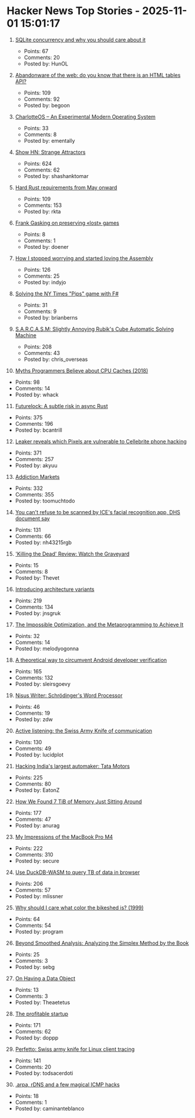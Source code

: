 # Hacker News Top Stories - 2025-11-01 15:01:17

1. [SQLite concurrency and why you should care about it](https://jellyfin.org/posts/SQLite-locking/)
   - Points: 67
   - Comments: 20
   - Posted by: HunOL

2. [Abandonware of the web: do you know that there is an HTML tables API?](https://christianheilmann.com/2025/10/08/abandonware-of-the-web-do-you-know-that-there-is-an-html-tables-api/)
   - Points: 109
   - Comments: 92
   - Posted by: begoon

3. [CharlotteOS – An Experimental Modern Operating System](https://github.com/charlotte-os/Catten)
   - Points: 33
   - Comments: 8
   - Posted by: ementally

4. [Show HN: Strange Attractors](https://blog.shashanktomar.com/posts/strange-attractors)
   - Points: 624
   - Comments: 62
   - Posted by: shashanktomar

5. [Hard Rust requirements from May onward](https://lists.debian.org/debian-devel/2025/10/msg00285.html)
   - Points: 109
   - Comments: 153
   - Posted by: rkta

6. [Frank Gasking on preserving «lost» games](https://spillhistorie.no/2025/10/24/frank-gasking-on-preserving-lost-games/)
   - Points: 8
   - Comments: 1
   - Posted by: doener

7. [How I stopped worrying and started loving the Assembly](https://medium.com/@jonas.eschenburg/how-i-stopped-worrying-and-started-loving-the-assembly-4fd00e786c60)
   - Points: 126
   - Comments: 25
   - Posted by: indyjo

8. [Solving the NY Times "Pips" game with F#](https://github.com/brianberns/Pips)
   - Points: 31
   - Comments: 9
   - Posted by: brianberns

9. [S.A.R.C.A.S.M: Slightly Annoying Rubik's Cube Automatic Solving Machine](https://github.com/vindar/SARCASM)
   - Points: 208
   - Comments: 43
   - Posted by: chris_overseas

10. [Myths Programmers Believe about CPU Caches (2018)](https://software.rajivprab.com/2018/04/29/myths-programmers-believe-about-cpu-caches/)
   - Points: 98
   - Comments: 14
   - Posted by: whack

11. [Futurelock: A subtle risk in async Rust](https://rfd.shared.oxide.computer/rfd/0609)
   - Points: 375
   - Comments: 196
   - Posted by: bcantrill

12. [Leaker reveals which Pixels are vulnerable to Cellebrite phone hacking](https://arstechnica.com/gadgets/2025/10/leaker-reveals-which-pixels-are-vulnerable-to-cellebrite-phone-hacking/)
   - Points: 371
   - Comments: 257
   - Posted by: akyuu

13. [Addiction Markets](https://www.thebignewsletter.com/p/addiction-markets-abolish-corporate)
   - Points: 332
   - Comments: 355
   - Posted by: toomuchtodo

14. [You can't refuse to be scanned by ICE's facial recognition app, DHS document say](https://www.404media.co/you-cant-refuse-to-be-scanned-by-ices-facial-recognition-app-dhs-document-says/)
   - Points: 131
   - Comments: 66
   - Posted by: nh43215rgb

15. ['Killing the Dead' Review: Watch the Graveyard](https://www.wsj.com/arts-culture/books/killing-the-dead-review-watch-the-graveyard-f54e14f4)
   - Points: 15
   - Comments: 8
   - Posted by: Thevet

16. [Introducing architecture variants](https://discourse.ubuntu.com/t/introducing-architecture-variants-amd64v3-now-available-in-ubuntu-25-10/71312)
   - Points: 219
   - Comments: 134
   - Posted by: jnsgruk

17. [The Impossible Optimization, and the Metaprogramming to Achieve It](https://verdagon.dev/blog/impossible-optimization)
   - Points: 32
   - Comments: 14
   - Posted by: melodyogonna

18. [A theoretical way to circumvent Android developer verification](https://enaix.github.io/2025/10/30/developer-verification.html)
   - Points: 165
   - Comments: 132
   - Posted by: sleirsgoevy

19. [Nisus Writer: Schrödinger's Word Processor](https://tidbits.com/2025/10/25/nisus-writer-schrodingers-word-processor/)
   - Points: 46
   - Comments: 19
   - Posted by: zdw

20. [Active listening: the Swiss Army Knife of communication](https://togetherlondon.com/insights/active-listening-swiss-army-knife)
   - Points: 130
   - Comments: 49
   - Posted by: lucidplot

21. [Hacking India's largest automaker: Tata Motors](https://eaton-works.com/2025/10/28/tata-motors-hack/)
   - Points: 225
   - Comments: 80
   - Posted by: EatonZ

22. [How We Found 7 TiB of Memory Just Sitting Around](https://render.com/blog/how-we-found-7-tib-of-memory-just-sitting-around)
   - Points: 177
   - Comments: 47
   - Posted by: anurag

23. [My Impressions of the MacBook Pro M4](https://michael.stapelberg.ch/posts/2025-10-31-macbook-pro-m4-impressions/)
   - Points: 222
   - Comments: 310
   - Posted by: secure

24. [Use DuckDB-WASM to query TB of data in browser](https://lil.law.harvard.edu/blog/2025/10/24/rethinking-data-discovery-for-libraries-and-digital-humanities/)
   - Points: 206
   - Comments: 57
   - Posted by: mlissner

25. [Why should I care what color the bikeshed is? (1999)](https://www.bikeshed.com/)
   - Points: 64
   - Comments: 54
   - Posted by: program

26. [Beyond Smoothed Analysis: Analyzing the Simplex Method by the Book](https://arxiv.org/abs/2510.21613)
   - Points: 25
   - Comments: 3
   - Posted by: sebg

27. [On Having a Data Object](https://www.natemeyvis.com/on-having-a-data-object/)
   - Points: 13
   - Comments: 3
   - Posted by: Theaetetus

28. [The profitable startup](https://linear.app/now/the-profitable-startup)
   - Points: 171
   - Comments: 62
   - Posted by: doppp

29. [Perfetto: Swiss army knife for Linux client tracing](https://lalitm.com/perfetto-swiss-army-knife/)
   - Points: 141
   - Comments: 20
   - Posted by: todsacerdoti

30. [.arpa, rDNS and a few magical ICMP hacks](https://sdomi.pl/weblog/24-arpa-hacks/)
   - Points: 18
   - Comments: 1
   - Posted by: caminanteblanco

